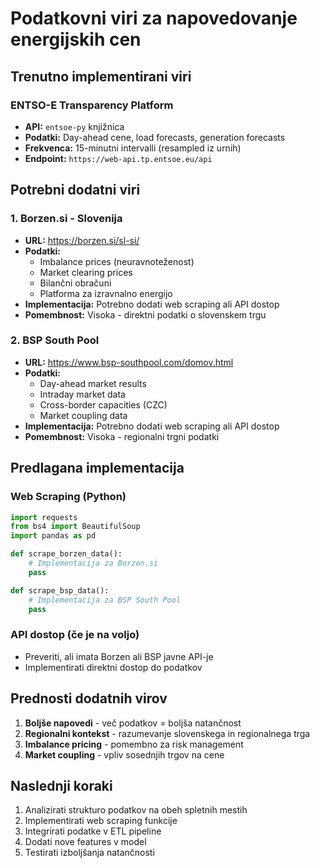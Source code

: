 # Podatkovni viri za napovedovanje energijskih cen

## Trenutno implementirani viri

### ENTSO-E Transparency Platform
- **API:** `entsoe-py` knjižnica
- **Podatki:** Day-ahead cene, load forecasts, generation forecasts
- **Frekvenca:** 15-minutni intervalli (resampled iz urnih)
- **Endpoint:** `https://web-api.tp.entsoe.eu/api`

## Potrebni dodatni viri

### 1. Borzen.si - Slovenija
- **URL:** https://borzen.si/sl-si/
- **Podatki:**
  - Imbalance prices (neuravnoteženost)
  - Market clearing prices
  - Bilančni obračuni
  - Platforma za izravnalno energijo
- **Implementacija:** Potrebno dodati web scraping ali API dostop
- **Pomembnost:** Visoka - direktni podatki o slovenskem trgu

### 2. BSP South Pool
- **URL:** https://www.bsp-southpool.com/domov.html
- **Podatki:**
  - Day-ahead market results
  - Intraday market data
  - Cross-border capacities (CZC)
  - Market coupling data
- **Implementacija:** Potrebno dodati web scraping ali API dostop
- **Pomembnost:** Visoka - regionalni trgni podatki

## Predlagana implementacija

### Web Scraping (Python)
```python
import requests
from bs4 import BeautifulSoup
import pandas as pd

def scrape_borzen_data():
    # Implementacija za Borzen.si
    pass

def scrape_bsp_data():
    # Implementacija za BSP South Pool
    pass
```

### API dostop (če je na voljo)
- Preveriti, ali imata Borzen ali BSP javne API-je
- Implementirati direktni dostop do podatkov

## Prednosti dodatnih virov

1. **Boljše napovedi** - več podatkov = boljša natančnost
2. **Regionalni kontekst** - razumevanje slovenskega in regionalnega trga
3. **Imbalance pricing** - pomembno za risk management
4. **Market coupling** - vpliv sosednjih trgov na cene

## Naslednji koraki

1. Analizirati strukturo podatkov na obeh spletnih mestih
2. Implementirati web scraping funkcije
3. Integrirati podatke v ETL pipeline
4. Dodati nove features v model
5. Testirati izboljšanja natančnosti
